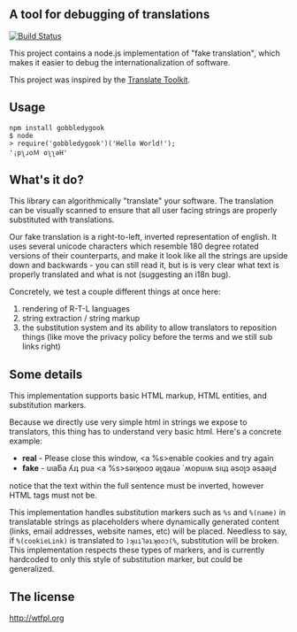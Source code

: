 ## A tool for debugging of translations

[![Build Status](https://secure.travis-ci.org/lloyd/gobbledygook.png)](http://travis-ci.org/lloyd/gobbledygook)

This project contains a node.js implementation of "fake translation",
which makes it easier to debug the internationalization of software.

This project was inspired by the [Translate Toolkit](http://translate.sourceforge.net/wiki/toolkit/history).

## Usage

    npm install gobbledygook
    $ node
    > require('gobbledygook')('Hello World!');
    '¡pʅɹoＭ oʅʅǝH'

## What's it do?

This library can algorithmically "translate" your software.  The
translation can be visually scanned to ensure that all user facing
strings are properly substituted with translations.

Our fake translation is a right-to-left, inverted representation of
english.  It uses several unicode characters which resemble 180 degree
rotated versions of their counterparts, and make it look like all the
strings are upside down and backwards - you can still read it, but is 
is very clear what text is properly translated and what is not (suggesting
an i18n bug).

Concretely, we test a couple different things at once here:

  1. rendering of R-T-L languages
  2. string extraction / string markup
  3. the substitution system and its ability to allow translators to reposition
     things (like move the privacy policy before the terms and we still sub links right)

## Some details

This implementation supports basic HTML markup, HTML entities, and substitution markers.

Because we directly use very simple html in strings we expose
to translators, this thing has to understand very basic html.  Here's a concrete
example:

  * **real** - Please close this window, <a %s>enable cookies</a> and try again
  * **fake** - uıaƃa ʎɹʇ pua <a %s>sǝıʞooɔ ǝʅqauǝ</a> ´ʍopuıʍ sıɥʇ ǝsoʅɔ ǝsaǝʅԀ

notice that the text within the full sentence must be inverted, however HTML
tags must not be.

This implementation handles substitution markers such as `%s` and
`%(name)` in translatable strings as placeholders where dynamically
generated content (links, email addresses, website names, etc) will be
placed.  Needless to say, if `%(cookieLink)` is translated to
`)ʞuı⅂ǝıʞooɔ(%`, substitution will be broken.  This implementation
respects these types of markers, and is currently hardcoded to only
this style of substitution marker, but could be generalized.

## The license

http://wtfpl.org
